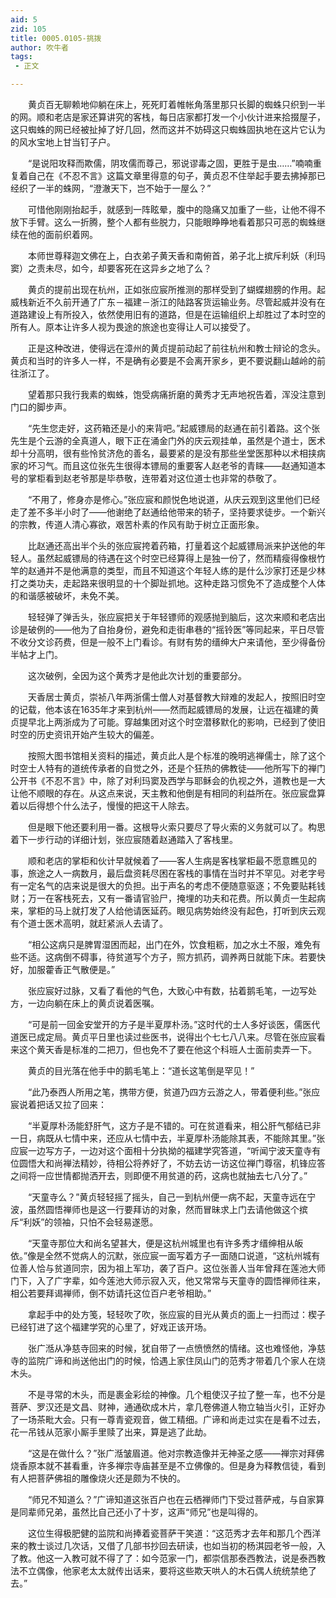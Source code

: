 ```yaml
---
aid: 5
zid: 105
title: 0005.0105-挑拨
author: 吹牛者
tags: 
 - 正文

---
```




　　黄贞百无聊赖地仰躺在床上，死死盯着帷帐角落里那只长脚的蜘蛛只织到一半的网。顺和老店是家还算讲究的客栈，每日店家都打发一个小伙计进来拾掇屋子，这只蜘蛛的网已经被扯掉了好几回，然而这并不妨碍这只蜘蛛固执地在这片它认为的风水宝地上甘当钉子户。

　　“是说阳攻释而欺儒，阴攻儒而尊己，邪说谬毒之固，更胜于是虫……”喃喃重复着自己在《不忍不言》这篇文章里得意的句子，黄贞忍不住举起手要去拂掉那已经织了一半的蛛网，“澄澈天下，岂不始于一屋么？”

　　可惜他刚刚抬起手，就感到一阵眩晕，腹中的隐痛又加重了一些，让他不得不放下手臂。这么一折腾，整个人都有些脱力，只能眼睁睁地看着那只可恶的蜘蛛继续在他的面前织着网。

　　本师世尊释迦文佛在上，白衣弟子黄天香和南俯首，弟子北上摈斥利妖（利玛窦）之责未尽，如今，却要客死在这异乡之地了么？

　　黄贞的提前出现在杭州，正如张应宸所推测的那样受到了蝴蝶翅膀的作用。起威栈新近不久前开通了广东－福建－浙江的陆路客货运输业务。尽管起威并没有在道路建设上有所投入，依然使用旧有的道路，但是在运输组织上却胜过了本时空的所有人。原本让许多人视为畏途的旅途也变得让人可以接受了。

　　正是这种改进，使得远在漳州的黄贞提前动起了前往杭州和教士辩论的念头。黄贞和当时的许多人一样，不是确有必要是不会离开家乡，更不要说翻山越岭的前往浙江了。

　　望着那只我行我素的蜘蛛，饱受病痛折磨的黄秀才无声地祝告着，浑没注意到门口的脚步声。

　　“先生您走好，这药箱还是小的来背吧。”起威镖局的赵通在前引着路。这个张先生是个云游的全真道人，眼下正在涌金门外的庆云观挂单，虽然是个道士，医术却十分高明，很有些怜贫济危的善名，最要紧的是没有那些坐堂医那种以术相挟病家的坏习气。而且这位张先生很得本镖局的重要客人赵老爷的青睐——赵通知道本号的掌柜看到赵老爷那是毕恭敬，连带着对这位道士也非常的恭敬了。

　　“不用了，修身亦是修心。”张应宸和颜悦色地说道，从庆云观到这里他们已经走了差不多半小时了——他谢绝了赵通给他带来的轿子，坚持要求徒步。一个新兴的宗教，传道人清心寡欲，艰苦朴素的作风有助于树立正面形象。

　　比赵通还高出半个头的张应宸挎着药箱，打量着这个起威镖局派来护送他的年轻人。虽然起威镖局的待遇在这个时空已经算得上是独一份了，然而精瘦得像根竹竿的赵通并不是他满意的类型，而且不知道这个年轻人练的是什么沙家打还是少林打之类功夫，走起路来很明显的十个脚趾抓地。这种走路习惯免不了造成整个人体的和谐感被破坏，未免不美。

　　轻轻弹了弹舌头，张应宸把关于年轻镖师的观感抛到脑后，这次来顺和老店出诊是破例的——他为了自抬身份，避免和走街串巷的“摇铃医”等同起来，平日尽管不收分文诊药费，但是一般不上门看诊。有财有势的缙绅大户来请他，至少得备份半帖才上门。

　　这次破例，全因为这个黄秀才是他此次计划的重要部分。

　　天香居士黄贞，崇祯八年两浙儒士僧人对基督教大辩难的发起人，按照旧时空的记载，他本该在1635年才来到杭州——然而起威镖局的发展，让远在福建的黄贞提早北上两浙成为了可能。穿越集团对这个时空潜移默化的影响，已经到了使旧时空的历史资讯开始产生较大的偏差。

　　按照大图书馆相关资料的描述，黄贞此人是个标准的晚明逃禅儒士，除了这个时空士人特有的道统传承者的自觉之外，还是个狂热的佛教徒——他所写下的禅门公开书《不忍不言》中，除了对利玛窦及西学与耶稣会的仇视之外，道教也是一大让他不顺眼的存在。从这点来说，天主教和他倒是有相同的利益所在。张应宸盘算着以后得想个什么法子，慢慢的把这干人除去。

　　但是眼下他还要利用一番。这根导火索只要尽了导火索的义务就可以了。构思着下一步行动的详细计划，张应宸随着赵通踏入了客栈里。

　　顺和老店的掌柜和伙计早就候着了——客人生病是客栈掌柜最不愿意瞧见的事，旅途之人一病数月，最后盘资耗尽困在客栈的事情在当时并不罕见。对老字号有一定名气的店来说是很大的负担。出于声名的考虑不便随意驱逐；不免要贴耗钱财；万一在客栈死去，又有一番请官验尸，掩埋的功夫和花费。所以黄贞一生起病来，掌柜的马上就打发了人给他请医延药。眼见病势始终没有起色，打听到庆云观有个道士医术高明，就赶紧派人去请了。

　　“相公这病只是脾胃湿困而起，出门在外，饮食粗粝，加之水土不服，难免有些不适。这病倒不碍事，待贫道写个方子，照方抓药，调养两日就能下床。若要快好，加服藿香正气散便是。”

　　张应宸好过脉，又看了看他的气色，大致心中有数，拈着鹅毛笔，一边写处方，一边向躺在床上的黄贞说着医嘱。

　　“可是前一回金安堂开的方子是半夏厚朴汤。”这时代的士人多好谈医，儒医代道医已成定局。黄贞平日里也读过些医书，说得出个七七八八来。尽管在张应宸看来这个黄天香是标准的二把刀，但也免不了要在他这个科班人士面前卖弄一下。

　　黄贞的目光落在他手中的鹅毛笔上：“道长这笔倒是罕见！”

　　“此乃泰西人所用之笔，携带方便，贫道乃四方云游之人，带着便利些。”张应宸说着把话又拉了回来：

　　“半夏厚朴汤能舒肝气，这方子是不错的。可在贫道看来，相公肝气郁结已非一日，病既从七情中来，还应从七情中去，半夏厚朴汤能除其表，不能除其里。”张应宸一边写方子，一边对这个面相十分执拗的福建学究答道，“听闻宁波天童寺有位圆悟大和尚禅法精妙，待相公将养好了，不妨去访一访这位禅门尊宿，机锋应答之间将一应世情都抛洒开去，则即便不用贫道的药，这病也就抽去七八分了。”

　　“天童寺么？”黄贞轻轻摇了摇头，自己一到杭州便一病不起，天童寺远在宁波，虽然圆悟禅师也是这一行要拜访的对象，然而冒昧求上门去请他做这个摈斥“利妖”的领袖，只怕不会轻易遂愿。

　　“天童寺那位大和尚名望甚大，便是这杭州城里也有许多秀才缙绅相从皈依。”像是全然不觉病人的沉默，张应宸一面写着方子一面随口说道，“这杭州城有位善人恰与贫道同宗，因为祖上军功，袭了百户。这位张善人当年曾拜在莲池大师门下，入了广字辈，如今莲池大师示寂入灭，他又常常与天童寺的圆悟禅师往来，相公若要拜谒禅师，倒不妨请托这位百户老爷相助。”

　　拿起手中的处方笺，轻轻吹了吹，张应宸的目光从黄贞的面上一扫而过：楔子已经钉进了这个福建学究的心里了，好戏正该开场。

　　张广湉从净慈寺回来的时候，犹自带了一点愤愤然的情绪。这也难怪他，净慈寺的监院广谛和尚送他出门的时候，恰遇上家住凤山门的范秀才带着几个家人在烧木头。

　　不是寻常的木头，而是裹金彩绘的神像。几个粗使汉子拉了整一车，也不分是菩萨、罗汉还是文昌、财神，通通砍成木片，拿几卷佛道人物立轴当火引，正好办了一场茶毗大会。只有一尊青瓷观音，做工精细。广谛和尚走过实在是看不过去，花一吊钱从范家小厮手里赎了出来，算是逃了此劫。

　　“这是在做什么？”张广湉皱眉道。他对宗教造像并无神圣之感——禅宗对拜佛烧香原本就不甚看重，许多禅宗寺庙甚至是不立佛像的。但是身为释教信徒，看到有人把菩萨佛祖的雕像烧火还是颇为不快的。

　　“师兄不知道么？”广谛知道这张百户也在云栖禅师门下受过菩萨戒，与自家算是同辈师兄弟，虽然比自己还小了十岁，这声“师兄”也是叫得的。

　　这位生得极肥健的监院和尚捧着瓷菩萨干笑道：“这范秀才去年和那几个西洋来的教士谈过几次话，又借了几部书抄回去研读，也如当初的杨淇园老爷一般，入了教。他这一入教可就不得了了：如今范家一门，都崇信那泰西教法，说是泰西教法不立偶像，他家老太太就传出话来，要将这些欺天哄人的木石偶人统统禁绝了去。”


